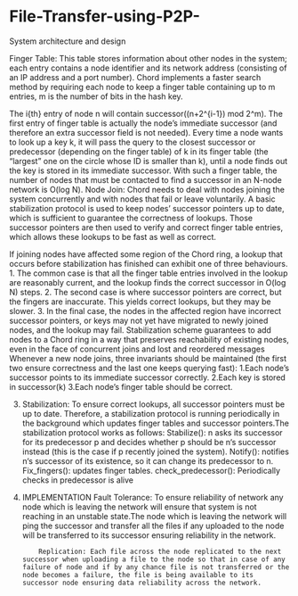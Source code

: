 # File-Transfer-using-P2P-
System architecture and design

Finger Table: 
This table stores information about other nodes in the system; each entry contains a node identifier and its network address (consisting of an IP address and a port number). Chord implements a faster search method by requiring each node to keep a finger table containing up to m entries, m is the number of bits in the hash key.


The i{th} entry of node n will contain successor((n+2^{i-1}) mod 2^m). The first entry of finger table is actually the node’s immediate successor (and therefore an extra successor field is not needed). Every time a node wants to look up a key k, it will pass the query to the closest successor or predecessor (depending on the finger table) of k in its finger table (the “largest” one on the circle whose ID is smaller than k), until a node finds out the key is stored in its immediate successor. With such a finger table, the number of nodes that must be contacted to find a successor in an N-node network is O(log N).
Node Join: Chord needs to deal with nodes joining the system concurrently and with nodes that fail or leave voluntarily. A basic stabilization protocol is used to keep nodes’ successor pointers up to date, which is sufficient to guarantee the correctness of lookups. Those successor pointers are then used to verify and correct finger table entries, which allows these lookups to be fast as well as correct.


If joining nodes have affected some region of the Chord ring, a lookup that occurs before stabilization has finished can exhibit one of three behaviours. 1. The common case is that all the finger table entries involved in the lookup are reasonably current, and the lookup finds the correct successor in O(log N) steps. 2. The second case is where successor pointers are correct, but the fingers are inaccurate. This yields correct lookups, but they may be slower. 3. In the final case, the nodes in the affected region have incorrect successor pointers, or keys may not yet have migrated to newly joined nodes, and the lookup may fail. Stabilization scheme guarantees to add nodes to a Chord ring in a way that preserves reachability of existing nodes, even in the face of concurrent joins and lost and reordered messages Whenever a new node joins, three invariants should be maintained (the first two ensure correctness and the last one keeps querying fast):
1.Each node’s successor points to its immediate successor correctly.
2.Each key is stored in successor(k)
3.Each node’s finger table should be correct.

3. Stabilization:
To ensure correct lookups, all successor pointers must be up to date. Therefore, a stabilization protocol is running periodically in the background which updates finger tables and successor pointers.The stabilization protocol works as follows:
Stabilize(): n asks its successor for its predecessor p and decides whether p should be n‘s successor instead (this is the case if p recently joined the system).
Notify(): notifies n‘s successor of its existence, so it can change its predecessor to n.
Fix_fingers(): updates finger tables.
check_predecessor(): Periodically checks in predecessor is alive
 4. IMPLEMENTATION
       Fault Tolerance: To ensure reliability of network any node which  is leaving the network will ensure that system is not reaching in an unstable state.The node which is leaving the network will ping the successor and transfer all the files if any uploaded to the node will be transferred to its successor ensuring reliability in the network.

            Replication: Each file across the node replicated to the next successor when uploading a file to the node so that in case of any failure of node and if by any chance file is not transferred or the node becomes a failure, the file is being available to its successor node ensuring data reliability across the network.
